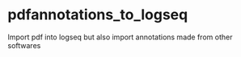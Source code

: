 # pdfannotations_to_logseq
Import pdf into logseq but also import annotations made from other softwares
